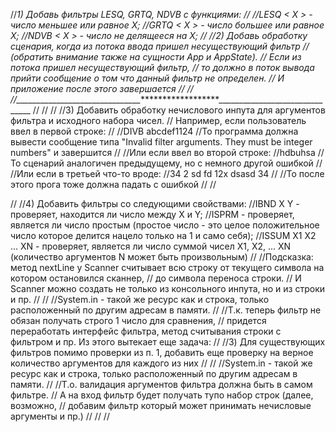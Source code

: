 //*1) Добавь фильтры LESQ, GRTQ, NDVB с функциями:
//
//LESQ < X > - число меньшее или равное X;
//GRTQ < X > - число большее или равное X;
//NDVB < X > - число не делящееся на X;
//
//2) Добавь обработку сценария, когда из потока ввода пришел несуществующий фильтр
// (обратить внимание также на сущности App и AppState).
// Если из потока пришел несуществующий фильтр,
// то должно в поток вывода прийти сообщение о том что данный фильтр не определен.
// И приложение после этого завершается
//
//
//_______________________________*******************_______________________________
//
//
//
//3) Добавить обработку нечислового инпута для аргументов фильтра и исходного набора чисел.
// Например, если пользователь ввел в первой строке:
//
//DIVB abcdef1124
//То программа должна вывести сообщение типа "Invalid filter arguments. They must be integer numbers" и завершится
//
//Или если ввел во второй строке:
//hdbuhsa
//То сценарий аналогичен предыдущему, но с немного другой ошибкой
//
//Или если в третьей что-то вроде:
//34 2 sd fd 12x dsasd 34
//
//То после этого прога тоже должна падать с ошибкой
//
//

//
//4) Добавить фильтры со следующими свойствами:
//IBND X Y - проверяет, находится ли число между X и Y;
//ISPRM - проверяет, является ли число простым (простое число - это целое положительное число которое делится нацело только на 1 и само себя);
//ISSUM X1 X2 ... XN - проверяет, является ли число суммой чисел X1, X2, ... XN (количество аргументов N может быть произвольным)
//
//Подсказка: метод nextLine у Scanner считывает всю строку от текущего символа на котором остановился сканнер,
// до символа переноса строки.
// И Scanner можно создать не только из консольного инпута, но и из строки и пр.
//
//
//System.in - такой же ресурс как и строка, только расположенный по другим адресам в памяти.
//
//Т.к. теперь фильтр не обязан получать строго 1 число для сравнения,
// придется переработать интерфейс фильтра, метод считывания строки с фильтром и пр. Из этого вытекает еще задача:
//
//3) Для существующих фильтров помимо проверки из п. 1, добавить еще проверку на верное количество аргументов для каждого из них
//
//
//System.in - такой же ресурс как и строка, только расположенный по другим адресам в памяти.
//
//Т.о. валидация аргументов фильтра должна быть в самом фильтре.
// А на вход фильтр будет получать тупо набор строк (далее, возможно,
// добавим фильтр который может принимать нечисловые аргументы и пр.)
//
//
//